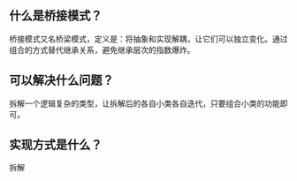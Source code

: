 ## 什么是桥接模式？
桥接模式又名桥梁模式，定义是：将抽象和实现解耦，让它们可以独立变化。通过组合的方式替代继承关系，避免继承层次的指数爆炸。

## 可以解决什么问题？
拆解一个逻辑复杂的类型，让拆解后的各自小类各自迭代，只要组合小类的功能即可。

## 实现方式是什么？
拆解
